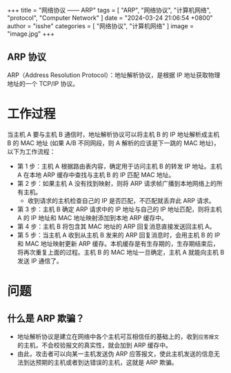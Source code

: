 +++
title = "网络协议 —— ARP"
tags = [ "ARP", "网络协议", "计算机网络", "protocol", "Computer Network" ]
date = "2024-03-24 21:06:54 +0800"
author = "isshe"
categories = [ "网络协议", "计算机网络" ]
image = "image.jpg"
+++

ARP 协议
---

ARP（Address Resolution Protocol）：地址解析协议，是根据 IP 地址获取物理地址的一个 TCP/IP 协议。

# 工作过程
当主机 A 要与主机 B 通信时，地址解析协议可以将主机 B 的 IP 地址解析成主机 B 的 MAC 地址 (如果 A/B 不同网段，则 A 解析的应该是下一跳的 MAC 地址)，以下为工作流程：
* 第 1 步：主机 A 根据路由表内容，确定用于访问主机 B 的转发 IP 地址。主机 A 在本地 ARP 缓存中查找与主机 B 的 IP 匹配 MAC 地址。
* 第 2 步：如果主机 A 没有找到映射，则将 ARP 请求帧广播到本地网络上的所有主机。
    * 收到请求的主机检查自己的 IP 是否匹配，不匹配就丢弃此 ARP 请求。
* 第 3 步：主机 B 确定 ARP 请求中的 IP 地址与自己的 IP 地址匹配，则将主机 A 的 IP 地址和 MAC 地址映射添加到本地 ARP 缓存中。
* 第 4 步：主机 B 将包含其 MAC 地址的 ARP 回复消息直接发送回主机 A。
* 第 5 步：当主机 A 收到从主机 B 发来的 ARP 回复消息时，会用主机 B 的 IP 和 MAC 地址映射更新 ARP 缓存。本机缓存是有生存期的，生存期结束后，将再次重复上面的过程。主机 B 的 MAC 地址一旦确定，主机 A 就能向主机 B 发送 IP 通信了。

# 问题
## 什么是 ARP 欺骗？
* 地址解析协议是建立在网络中各个主机可互相信任的基础上的，收到`应答报文`的主机，不会校验报文的真实性，就会加到 ARP 缓存中。
* 由此，攻击者可以向某一主机发送伪 ARP 应答报文，使此主机发送的信息无法到达预期的主机或者到达错误的主机，这就是 ARP 欺骗。



